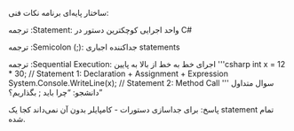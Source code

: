 ساختار پایه‌ای برنامه
نکات فنی:

ترجمه :Statement: واحد اجرایی کوچکترین دستور در C#


ترجمه :Semicolon (;): جداکننده اجباری statements


ترجمه :Sequential Execution: اجرای خط به خط از بالا به پایین
'''csharp
int x = 12 * 30;                  // Statement 1: Declaration + Assignment + Expression
System.Console.WriteLine(x);      // Statement 2: Method Call
'''
سوال متداول دانشجو: “چرا باید ; بگذاریم؟”

پاسخ: برای جداسازی دستورات - کامپایلر بدون آن نمی‌داند کجا یک statement تمام شده.
